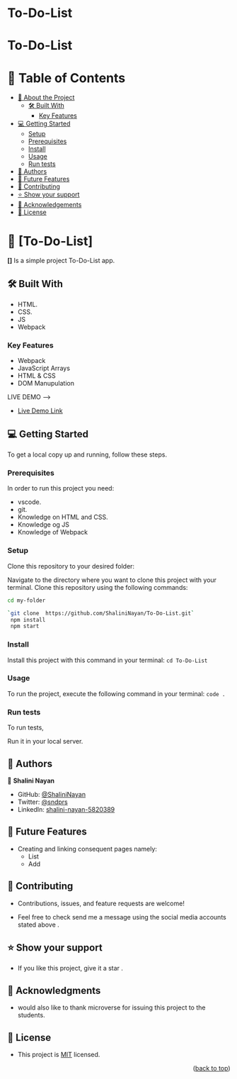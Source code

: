 # To-Do-List

# To-Do-List

<!-- TABLE OF CONTENTS -->

# 📗 Table of Contents

- [📖 About the Project](#about-project)
  - [🛠 Built With](#built-with)
    - [Key Features](#key-features)
    <!-- - [🚀 Live Demo](#live-demo) -->
- [💻 Getting Started](#getting-started)
  - [Setup](#setup)
  - [Prerequisites](#prerequisites)
  - [Install](#install)
  - [Usage](#usage)
  - [Run tests](#run-tests)
- [👥 Authors](#authors)
- [🔭 Future Features](#future-features)
- [🤝 Contributing](#contributing)
- [⭐️ Show your support](#support)
- [🙏 Acknowledgements](#acknowledgements)
- [📝 License](#license)

<!-- PROJECT DESCRIPTION -->

# 📖 [To-Do-List] <a name="about-project"></a>

**[]** Is a simple project To-Do-List app.

## 🛠 Built With <a name="built-with"></a>

- HTML.
- CSS.
- JS
- Webpack

### Key Features <a name="key-features"></a>
- Webpack
- JavaScript Arrays
- HTML & CSS
- DOM Manupulation


LIVE DEMO -->

<!-- ## 🚀 Live Demo <a name="live-demo"></a> -->

- [Live Demo Link](https://shalininayan.github.io/To-Do-List/dist/)

<!-- GETTING STARTED -->

## 💻 Getting Started <a name="getting-started"></a>

To get a local copy up and running, follow these steps.

### Prerequisites

In order to run this project you need:

- vscode.
- git.
- Knowledge on HTML and CSS.
- Knowledge og JS
- Knowledge of Webpack

### Setup

Clone this repository to your desired folder:

Navigate to the directory where you want to clone this project with your terminal.
Clone this repository using the following commands:

```sh
cd my-folder

`git clone  https://github.com/ShaliniNayan/To-Do-List.git`
 npm install
 npm start
```

### Install

Install this project with this command in your terminal:
`cd To-Do-List`

### Usage

To run the project, execute the following command in your terminal:
`code .`

### Run tests

To run tests,

Run it in your local server.

<!-- AUTHORS -->

## 👥 Authors <a name="authors"></a>

👤 **Shalini Nayan**

- GitHub: [@ShaliniNayan](https://github.com/ShaliniNayan)
- Twitter: [@sndprs](https://twitter.com/sndprs)
- LinkedIn: [shalini-nayan-5820389](https://linkedin.com/in/shalini-nayan-5820389)

<!-- FUTURE FEATURES -->

## 🔭 Future Features <a name="future-features"></a>

- Creating and linking consequent pages namely:
  - List
  - Add

<!-- CONTRIBUTING -->

## 🤝 Contributing <a name="contributing"></a>

- Contributions, issues, and feature requests are welcome!

- Feel free to check send me a message using the social media accounts stated above .

<!-- SUPPORT -->

## ⭐️ Show your support <a name="support"></a>

- If you like this project, give it a star .

<!-- ACKNOWLEDGEMENTS -->

## 🙏 Acknowledgments <a name="acknowledgements"></a>

- would also like to thank microverse for issuing this project to the students.

<!-- LICENSE -->

## 📝 License <a name="license"></a>

- This project is [MIT](./LICENSE) licensed.

<p align="right">(<a href="#readme-top">back to top</a>)</p>
